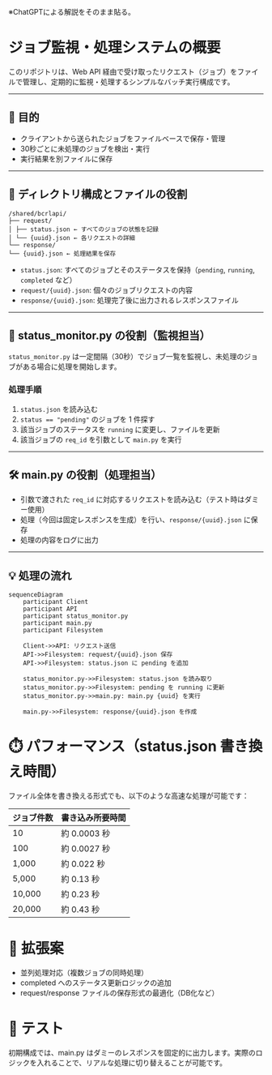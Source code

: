 ※ChatGPTによる解説をそのまま貼る。

# ジョブ監視・処理システムの概要

このリポジトリは、Web API 経由で受け取ったリクエスト（ジョブ）をファイルで管理し、定期的に監視・処理するシンプルなバッチ実行構成です。

---

## 🎯 目的

- クライアントから送られたジョブをファイルベースで保存・管理
- 30秒ごとに未処理のジョブを検出・実行
- 実行結果を別ファイルに保存

---

## 🧱 ディレクトリ構成とファイルの役割

```
/shared/bcrlapi/
├── request/
│ ├── status.json ← すべてのジョブの状態を記録
│ └── {uuid}.json ← 各リクエストの詳細
└── response/
└── {uuid}.json ← 処理結果を保存
```


- `status.json`: すべてのジョブとそのステータスを保持（`pending`, `running`, `completed` など）
- `request/{uuid}.json`: 個々のジョブリクエストの内容
- `response/{uuid}.json`: 処理完了後に出力されるレスポンスファイル

---

## 🧠 status_monitor.py の役割（監視担当）

`status_monitor.py` は一定間隔（30秒）でジョブ一覧を監視し、未処理のジョブがある場合に処理を開始します。

### 処理手順

1. `status.json` を読み込む
2. `status == "pending"` のジョブを 1 件探す
3. 該当ジョブのステータスを `running` に変更し、ファイルを更新
4. 該当ジョブの `req_id` を引数として `main.py` を実行

---

## 🛠️ main.py の役割（処理担当）

- 引数で渡された `req_id` に対応するリクエストを読み込む（テスト時はダミー使用）
- 処理（今回は固定レスポンスを生成）を行い、`response/{uuid}.json` に保存
- 処理の内容をログに出力

---

## 💡 処理の流れ

```mermaid
sequenceDiagram
    participant Client
    participant API
    participant status_monitor.py
    participant main.py
    participant Filesystem

    Client->>API: リクエスト送信
    API->>Filesystem: request/{uuid}.json 保存
    API->>Filesystem: status.json に pending を追加

    status_monitor.py->>Filesystem: status.json を読み取り
    status_monitor.py->>Filesystem: pending を running に更新
    status_monitor.py->>main.py: main.py {uuid} を実行

    main.py->>Filesystem: response/{uuid}.json を作成
```
# ⏱️ パフォーマンス（status.json 書き換え時間）
ファイル全体を書き換える形式でも、以下のような高速な処理が可能です：

| ジョブ件数  | 書き込み所要時間   |
| ------ | ---------- |
| 10     | 約 0.0003 秒 |
| 100    | 約 0.0027 秒 |
| 1,000  | 約 0.022 秒  |
| 5,000  | 約 0.13 秒   |
| 10,000 | 約 0.23 秒   |
| 20,000 | 約 0.43 秒   |

# 🚀 拡張案
- 並列処理対応（複数ジョブの同時処理）
- completed へのステータス更新ロジックの追加
- request/response ファイルの保存形式の最適化（DB化など）

# 🧪 テスト
初期構成では、main.py はダミーのレスポンスを固定的に出力します。実際のロジックを入れることで、リアルな処理に切り替えることが可能です。